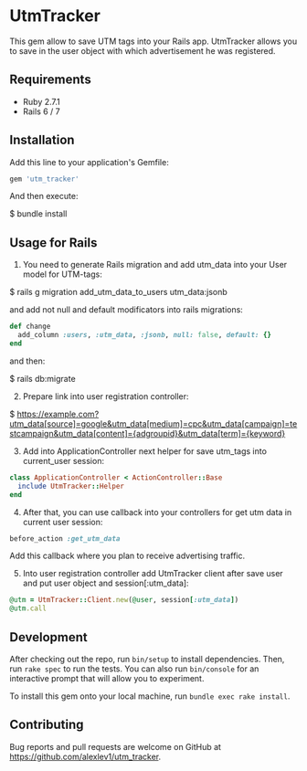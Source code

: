 # UtmTracker

This gem allow to save UTM tags into your Rails app. UtmTracker allows you to save in the user object with which advertisement he was registered.

## Requirements

- Ruby 2.7.1
- Rails 6 / 7

## Installation

Add this line to your application's Gemfile:

```ruby
gem 'utm_tracker'
```

And then execute:

$ bundle install

## Usage for Rails

1. You need to generate Rails migration and add utm_data into your User model for UTM-tags:

$ rails g migration add_utm_data_to_users utm_data:jsonb

and add not null and default modificators into rails migrations:
```ruby
def change
  add_column :users, :utm_data, :jsonb, null: false, default: {}
end
```

and then:

$ rails db:migrate

2. Prepare link into user registration controller:

$ https://example.com?utm_data[source]=google&utm_data[medium]=cpc&utm_data[campaign]=testcampaign&utm_data[content]={adgroupid}&utm_data[term]={keyword}

3. Add into ApplicationController next helper for save utm_tags into current_user session:
```ruby
class ApplicationController < ActionController::Base
  include UtmTracker::Helper
end
```

4. After that, you can use callback into your controllers for get utm data in current user session:
```ruby
before_action :get_utm_data
```

Add this callback where you plan to receive advertising traffic.

5. Into user registration controller add UtmTracker client after save user and put user object and session[:utm_data]:
```ruby
@utm = UtmTracker::Client.new(@user, session[:utm_data])
@utm.call
```

## Development

After checking out the repo, run `bin/setup` to install dependencies. Then, run `rake spec` to run the tests. You can also run `bin/console` for an interactive prompt that will allow you to experiment.

To install this gem onto your local machine, run `bundle exec rake install`.

## Contributing

Bug reports and pull requests are welcome on GitHub at https://github.com/alexlev1/utm_tracker.

